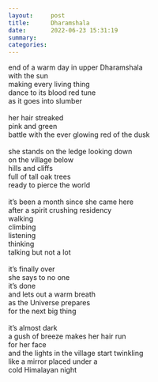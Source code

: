 ```yaml
---
layout:     post
title:      Dharamshala
date:       2022-06-23 15:31:19
summary:    
categories:
---
```


end of a warm day in upper Dharamshala\
with the sun\
making every living thing\
dance to its blood red tune\
as it goes into slumber\
\
her hair streaked\
pink and green\
battle with the ever glowing red of the dusk\
\
she stands on the ledge looking down\
on the village below\
hills and cliffs\
full of tall oak trees\
ready to pierce the world\
\
it’s been a month since she came here\
after a spirit crushing residency\
walking\
climbing\
listening\
thinking\
talking but not a lot\
\
it’s finally over\
she says to no one\
it’s done\
and lets out a warm breath\
as the Universe prepares\
for the next big thing\
\
it’s almost dark\
a gush of breeze makes her hair run\
for her face\
and the lights in the village start twinkling\
like a mirror placed under a\
cold Himalayan night
